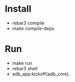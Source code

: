 # Install 

   * rebar3 compile
   * make compile-deps
   
# Run
   * make run 
   * rebar3 shell
   * adb_app:kickoff(adb_core).  

